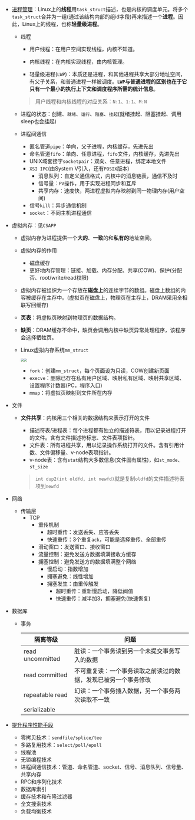 * [进程管理](https://mp.weixin.qq.com/s/YXl6WZVzRKCfxzerJWyfrg)：Linux上的**线程**用`task_struct`描述，也是内核的调度单元。将多个`task_struct`合并为一组(通过该结构内部的组id字段)再来描述一个**进程**。因此，Linux上的线程，也称**轻量级进程**。

  * 线程

    * 用户线程：在用户空间实现线程，内核不知道。
    * 内核线程：在内核实现线程，由内核管理。

    * 轻量级进程(`LWP`)：本质还是进程，和其他进程共享大部分地址空间，有父子关系，和普通进程一样被调度。**`LWP`与普通进程的区别也在于它只有一个最小的执行上下文和调度程序所需的统计信息**。

    > 用户线程和内核线程的对应关系：`N:1`、`1:1`、`M:N`

  * 进程的状态：创建、`就绪`、`运行`、`阻塞`、`挂起`(就绪挂起、阻塞挂起、调用sleep也会挂起)

  * 进程间通信
    * 匿名管道`pipe`：单向，父子进程，内核缓存，先进先出
    * 命名管道`fifo`：单向、任意进程，`fifo`文件，内核缓存，先进先出
    * UNIX域套接字`socketpair`：双向、任意进程，绑定本地文件                         
    * `XSI IPC`(由System V引入，还有`POSIX`版本) 
      * 消息队列：自定义通信格式，内核中的消息链表，通信不及时
      * 信号量：`PV`操作，用于实现进程同步和互斥
      * 共享内存：速度快，两进程虚拟内存映射到同一物理内存(用户空间)
    * 信号`kill`：异步通信机制
    * `socket`：不同主机进程通信

* 虚拟内存：见`CSAPP`

  * 虚拟内存为进程提供一个**大的**、**一致**的和**私有的**地址空间。

  * 虚拟内存的作用

    * 磁盘缓存
    * 更好地内存管理：链接、加载、内存分配、共享(COW)、保护(分配否、root/write/read权限)

  * 虚拟内存被组织为一个存放在**磁盘上**的连续字节的数组。磁盘上数组的内容被缓存在主存中。(虚拟页在磁盘上，物理页在主存上，DRAM采用全相联写回缓存)

  * **页表**：将虚拟页映射到物理页的数据结构。

  * **缺页**：DRAM缓存不命中，缺页会调用内核中缺页异常处理程序，该程序会选择牺牲页。

  * Linux虚拟内存系统`mm_struct`

    <img src="https://img-blog.csdnimg.cn/20190903100346242.png?x-oss-process=image/watermark,type_ZmFuZ3poZW5naGVpdGk,shadow_10,text_aHR0cHM6Ly9ibG9nLmNzZG4ubmV0L3psNjQ4MTAzMw==,size_16,color_FFFFFF,t_70" style="zoom:50%;" /><img src="https://img-blog.csdnimg.cn/20190903102440501.png?x-oss-process=image/watermark,type_ZmFuZ3poZW5naGVpdGk,shadow_10,text_aHR0cHM6Ly9ibG9nLmNzZG4ubmV0L3psNjQ4MTAzMw==,size_16,color_FFFFFF,t_70" style="zoom:50%;" />

    * `fork`：创建`mm_struct`，每个页面设为只读，COW创建新页面
    * `execve`：删除已存在私有用户区域、映射私有区域、映射共享区域、设置程序计数器(PC，程序入口)
    * `mmap`：将虚拟页映射到文件所在内存

* 文件

  * **文件共享**：内核用三个相关的数据结构来表示打开的文件

    * 描述符表/进程表：每个进程都有独立的描述符表，用以记录进程打开的文件。含有文件描述符标志、文件表项指针。
    * 文件表：所有进程共享，用以记录操作系统打开的文件。含有引用计数、文件偏移量、v-node表项指针。
    * v-node表：含有`stat`结构大多数信息(文件固有属性)，如`st_mode`、`st_size`

    > `int dup2(int oldfd, int newfd)`就是复制`oldfd`的文件描述符表项到`newfd`

* 网络

  * 传输层
    * TCP
      * 重传机制
        * 超时重传：发送丢失、应答丢失
        * 快速重传：3个重复`ack`，可能是选择重传、全部重传
      * 滑动窗口：发送窗口、接收窗口
      * 流量控制：避免发送方数据填满接收方缓存
      * 拥塞控制：避免发送方的数据填满整个网络
        * 慢启动：指数增加
        * 拥塞避免：线性增加
        * 拥塞发生：由重传触发
          * 超时重传：重新慢启动，降低阀值
          * 快速重传：减半加3，拥塞避免(快速恢复)

* 数据库

  * 事务

    | 隔离等级         | 问题                                                         |
    | ---------------- | ------------------------------------------------------------ |
    | read uncommitted | 脏读：一个事务读到另一个未提交事务写入的数据                 |
    | read committed   | 不可重复读：一个事务读取之前读过的数据，发现已被另一个事务修改 |
    | repeatable read  | 幻读：一个事务插入数据，另一个事务两次读取不一致             |
    | serializable     |                                                              |

* [提升程序性能手段](https://mp.weixin.qq.com/s/QESU-0wWVP4EsMS629awpw)
  
  * 零拷贝技术：`sendfile/splice/tee`
  * 多路复用技术：`select/poll/epoll`
  * 线程池
  * 无锁编程技术
  * 进程间通信技术：管道、命名管道、socket、信号、消息队列、信号量、共享内存
  * RPC和序列化技术
  * 数据库索引
  * 缓存技术和布隆过滤器
  * 全文搜索技术
  * 负载均衡技术


